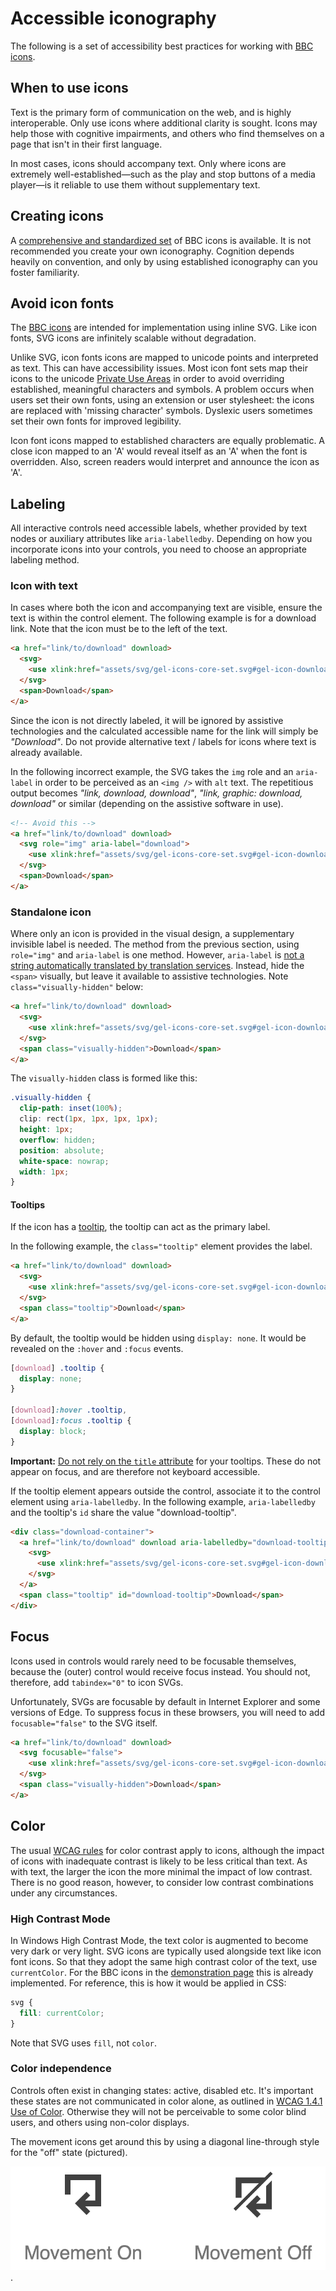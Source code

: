 # Accessible iconography

The following is a set of accessibility best practices for working with [BBC icons](https://www.bbc.co.uk/gel/guidelines/iconography).

## When to use icons

Text is the primary form of communication on the web, and is highly interoperable. Only use icons where additional clarity is sought. Icons may help those with cognitive impairments, and others who find themselves on a page that isn't in their first language.

In most cases, icons should accompany text. Only where icons are extremely well-established—such as the play and stop buttons of a media player—is it reliable to use them without supplementary text.

## Creating icons

A [comprehensive and standardized set](http://bbc.github.io/gel-iconography/) of BBC icons is available. It is not recommended you create your own iconography. Cognition depends heavily on convention, and only by using established iconography can you foster familiarity.

## Avoid icon fonts

The [BBC icons](http://bbc.github.io/gel-iconography/) are intended for implementation using inline SVG. Like icon fonts, SVG icons are infinitely scalable without degradation.

Unlike SVG, icon fonts icons are mapped to unicode points and interpreted as text. This can have accessibility issues. Most icon font sets map their icons to the unicode [Private Use Areas](https://en.wikipedia.org/wiki/Private_Use_Areas) in order to avoid overriding established, meaningful characters and symbols. A problem occurs when users set their own fonts, using an extension or user stylesheet: the icons are replaced with 'missing character' symbols. Dyslexic users sometimes set their own fonts for improved legibility.

Icon font icons mapped to established characters are equally problematic. A close icon mapped to an 'A' would reveal itself as an 'A' when the font is overridden. Also, screen readers would interpret and announce the icon as 'A'.

## Labeling

All interactive controls need accessible labels, whether provided by text nodes or auxiliary attributes like `aria-labelledby`. Depending on how you incorporate icons into your controls, you need to choose an appropriate labeling method.

### Icon with text

In cases where both the icon and accompanying text are visible, ensure the text is within the control element. The following example is for a download link. Note that the icon must be to the left of the text.

```html
<a href="link/to/download" download>
  <svg>
    <use xlink:href="assets/svg/gel-icons-core-set.svg#gel-icon-download"></use>
  </svg>
  <span>Download</span>
</a>
```

Since the icon is not directly labeled, it will be ignored by assistive technologies and the calculated accessible name for the link will simply be _"Download"_. Do not provide alternative text / labels for icons where text is already available.

In the following incorrect example, the SVG takes the `img` role and an `aria-label` in order to be perceived as an `<img />` with `alt` text. The repetitious output becomes _"link, download, download"_, _"link, graphic: download, download"_ or similar (depending on the assistive software in use).

```html
<!-- Avoid this -->
<a href="link/to/download" download>
  <svg role="img" aria-label="download">
    <use xlink:href="assets/svg/gel-icons-core-set.svg#gel-icon-download"></use>
  </svg>
  <span>Download</span>
</a>
```

### Standalone icon

Where only an icon is provided in the visual design, a supplementary invisible label is needed. The method from the previous section, using `role="img"` and `aria-label` is one method. However, `aria-label` is [not a string automatically translated by translation services](http://www.heydonworks.com/article/aria-label-is-a-xenophobe). Instead, hide the `<span>` visually, but leave it available to assistive technologies. Note `class="visually-hidden"` below:

```html
<a href="link/to/download" download>
  <svg>
    <use xlink:href="assets/svg/gel-icons-core-set.svg#gel-icon-download"></use>
  </svg>
  <span class="visually-hidden">Download</span>
</a>
```

The `visually-hidden` class is formed like this:

```css
.visually-hidden {
  clip-path: inset(100%);
  clip: rect(1px, 1px, 1px, 1px);
  height: 1px;
  overflow: hidden;
  position: absolute;
  white-space: nowrap;
  width: 1px;
}
```

#### Tooltips

If the icon has a [tooltip](https://en.wikipedia.org/wiki/Tooltip), the tooltip can act as the primary label.

In the following example, the `class="tooltip"` element provides the label.

```html
<a href="link/to/download" download>
  <svg>
    <use xlink:href="assets/svg/gel-icons-core-set.svg#gel-icon-download"></use>
  </svg>
  <span class="tooltip">Download</span>
</a>
```

By default, the tooltip would be hidden using `display: none`. It would be revealed on the `:hover` and `:focus` events.

```css
[download] .tooltip {
  display: none;
}

[download]:hover .tooltip,
[download]:focus .tooltip {
  display: block;
}
```

**Important:** [Do not rely on the `title` attribute](https://developer.paciellogroup.com/blog/2012/01/html5-accessibility-chops-title-attribute-use-and-abuse/) for your tooltips. These do not appear on focus, and are therefore not keyboard accessible.

If the tooltip element appears outside the control, associate it to the control element using `aria-labelledby`. In the following example, `aria-labelledby` and the tooltip's `id` share the value "download-tooltip".

```html
<div class="download-container">
  <a href="link/to/download" download aria-labelledby="download-tooltip">
    <svg>
      <use xlink:href="assets/svg/gel-icons-core-set.svg#gel-icon-download"></use>
    </svg>
  </a>
  <span class="tooltip" id="download-tooltip">Download</span>
</div>
```

## Focus

Icons used in controls would rarely need to be focusable themselves, because the (outer) control would receive focus instead. You should not, therefore, add `tabindex="0"` to icon SVGs.

Unfortunately, SVGs are focusable by default in Internet Explorer and some versions of Edge. To suppress focus in these browsers, you will need to add `focusable="false"` to the SVG itself.

```html
<a href="link/to/download" download>
  <svg focusable="false">
    <use xlink:href="assets/svg/gel-icons-core-set.svg#gel-icon-download"></use>
  </svg>
  <span class="visually-hidden">Download</span>
</a>
```

## Color

The usual [WCAG rules](https://www.w3.org/TR/UNDERSTANDING-WCAG20/visual-audio-contrast-contrast.html) for color contrast apply to icons, although the impact of icons with inadequate contrast is likely to be less critical than text. As with text, the larger the icon the more minimal the impact of low contrast. There is no good reason, however, to consider low contrast combinations under any circumstances.

### High Contrast Mode

In Windows High Contrast Mode, the text color is augmented to become very dark or very light. SVG icons are typically used alongside text like icon font icons. So that they adopt the same high contrast color of the text, use `currentColor`. For the BBC icons in the [demonstration page](http://bbc.github.io/gel-iconography/) this is already implemented. For reference, this is how it would be applied in CSS:

```css
svg {
  fill: currentColor;
}
```

Note that SVG uses `fill`, not `color`.

### Color independence

Controls often exist in changing states: active, disabled etc. It's important these states are not communicated in color alone, as outlined in [WCAG 1.4.1 Use of Color](https://www.w3.org/TR/WCAG20/#visual-audio-contrast-without-color). Otherwise they will not be perceivable to some color blind users, and others using non-color displays.

The movement icons get around this by using a diagonal line-through style for the "off" state (pictured).

![Movement on and movement off icons, with a line through the off version from top right to bottom left](movement.png).
